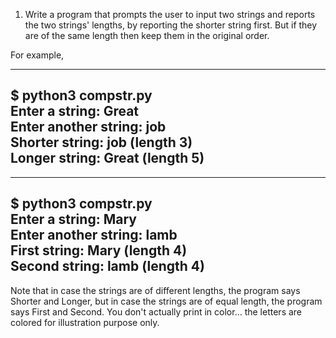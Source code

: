 1. Write a program that prompts the user to input two strings and reports the two strings' lengths, by reporting the shorter string first. But if they are of the same length then keep them in the original order.

For example, 

---
$ python3 compstr.py  
Enter a string: Great  
Enter another string: job  
Shorter string: job (length 3)  
Longer string: Great (length 5)  
---
---
$ python3 compstr.py  
Enter a string: Mary  
Enter another string: lamb  
First string: Mary (length 4)  
Second string: lamb (length 4)  
--- 

Note that in case the strings are of different lengths, the program says Shorter and Longer, but in case the strings are of equal length, the program says First and Second.  You don't actually print in color… the letters are colored for illustration purpose only.